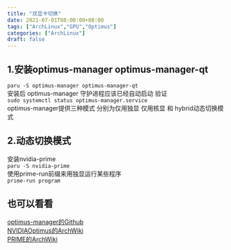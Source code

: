 ```yaml
---
title: "双显卡切换"
date: 2021-07-01T08:00:00+08:00
tags: ["ArchLinux","GPU","Optimus"]
categories: ["ArchLinux"]
draft: false
---
```


## 1.安装optimus-manager optimus-manager-qt

`paru -S optimus-manager optimus-manager-qt`  
安装后 optimus-manager 守护进程应该已经自动启动 验证  
`sudo systemctl status optimus-manager.service`  
optimus-manager提供三种模式 分别为仅用独显 仅用核显 和 hybrid动态切换模式

## 2.动态切换模式

安装nvidia-prime  
`paru -S nvidia-prime`  
使用prime-run前缀来用独显运行某些程序  
`prime-run program`

## 也可以看看

[optimus-manager的Github](https://github.com/Askannz/optimus-manager)  
[NVIDIAOptimus的ArchWiki](https://wiki.archlinux.org/title/NVIDIA_Optimus)  
[PRIME的ArchWiki](https://wiki.archlinux.org/title/PRIME)
